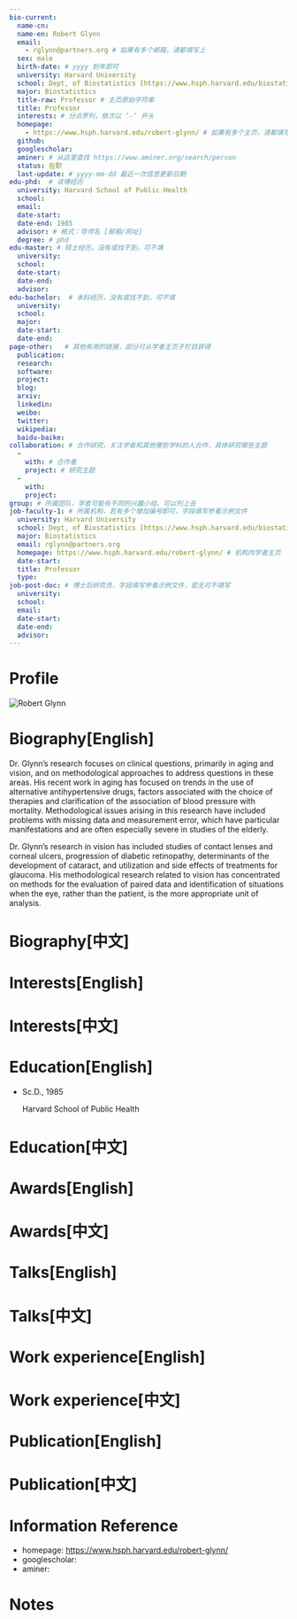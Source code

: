 ```yaml
---
bio-current:
  name-cn: 
  name-en: Robert Glynn
  email: 
    - rglynn@partners.org # 如果有多个邮箱，请都填写上
  sex: male
  birth-date: # yyyy 到年即可
  university: Harvard University 
  school: Dept, of Biostatistics [https://www.hsph.harvard.edu/biostatistics] # 格式：学院名称[学院官网链接]
  major: Biostatistics
  title-raw: Professor # 主页原始字符串
  title: Professor
  interests: # 分点罗列，依次以 ‘-’ 开头
  homepage: 
    - https://www.hsph.harvard.edu/robert-glynn/ # 如果有多个主页，请都填写上
  github: 
  googlescholar:  
  aminer: # 从这里查找 https://www.aminer.org/search/person
  status: 在职
  last-update: # yyyy-mm-dd 最近一次信息更新日期
edu-phd:  # 读博经历
  university: Harvard School of Public Health
  school: 
  email: 
  date-start: 
  date-end: 1985
  advisor: # 格式：导师名 [邮箱/网址]
  degree: # phd
edu-master: # 硕士经历，没有或找不到，可不填
  university: 
  school: 
  date-start: 
  date-end: 
  advisor:
edu-bachelor:  # 本科经历，没有或找不到，可不填
  university: 
  school: 
  major: 
  date-start: 
  date-end: 
page-other:   # 其他有用的链接，部分可从学者主页子栏目获得
  publication: 
  research: 
  software: 
  project: 
  blog: 
  arxiv: 
  linkedin: 
  weibo:
  twitter:
  wikipedia:
  baidu-baike:
collaboration: # 合作研究，关注学者和其他哪些学科的人合作，具体研究哪些主题
  - 
    with: # 合作者
    project: # 研究主题
  - 
    with: 
    project: 
group: # 所属团队，学者可能有不同的兴趣小组，可以列上去
job-faculty-1: # 所属机构，若有多个增加编号即可，字段填写参看示例文件
  university: Harvard University 
  school: Dept, of Biostatistics [https://www.hsph.harvard.edu/biostatistics] # 格式：学院名称[学院官网链接]
  major: Biostatistics
  email: rglynn@partners.org
  homepage: https://www.hsph.harvard.edu/robert-glynn/ # 机构内学者主页
  date-start: 
  title: Professor
  type: 
job-post-doc: # 博士后研究员，字段填写参看示例文件，若无可不填写
  university: 
  school: 
  email: 
  date-start: 
  date-end: 
  advisor: 
---
```


# Profile

![Robert Glynn](https://cdn1.sph.harvard.edu/wp-content/uploads/sites/543/2012/08/glynn.jpg)

# Biography[English]

Dr. Glynn’s research focuses on clinical questions, primarily in aging and vision, and on methodological approaches to address questions in these areas. His recent work in aging has focused on trends in the use of alternative antihypertensive drugs, factors associated with the choice of therapies and clarification of the association of blood pressure with mortality. Methodological issues arising in this research have included problems with missing data and measurement error, which have particular manifestations and are often especially severe in studies of the elderly.

Dr. Glynn’s research in vision has included studies of contact lenses and corneal ulcers, progression of diabetic retinopathy, determinants of the development of cataract, and utilization and side effects of treatments for glaucoma. His methodological research related to vision has concentrated on methods for the evaluation of paired data and identification of situations when the eye, rather than the patient, is the more appropriate unit of analysis.

# Biography[中文]

# Interests[English]

# Interests[中文]

# Education[English]

- Sc.D., 1985
    
    Harvard School of Public Health

# Education[中文]

# Awards[English]

# Awards[中文]

# Talks[English]

# Talks[中文]

# Work experience[English]

# Work experience[中文]

# Publication[English]

# Publication[中文]

# Information Reference

-  homepage: https://www.hsph.harvard.edu/robert-glynn/
-  googlescholar: 
-  aminer: 

# Notes